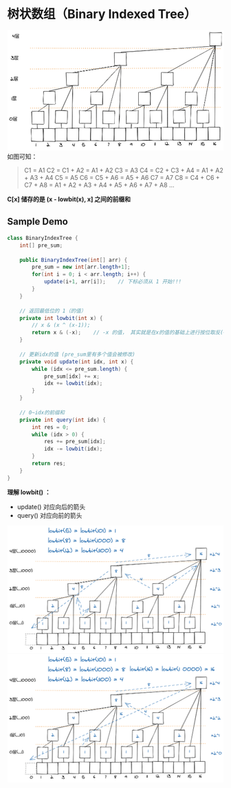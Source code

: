 # 树状数组（Binary Indexed Tree）
![](pic/Binary_Indexed_Tree01.png)
如图可知：
>C1 = A1
C2 = C1 + A2 = A1 + A2
C3 = A3
C4 = C2 + C3 + A4 = A1 + A2 + A3 + A4
C5 = A5
C6 = C5 + A6 = A5 + A6
C7 = A7
C8 = C4 + C6 + C7 + A8 = A1 + A2 + A3 + A4 + A5 + A6 + A7 + A8
...

**C[x] 储存的是 (x - lowbit(x), x] 之间的前缀和**

## Sample Demo
```java
class BinaryIndexTree {
    int[] pre_sum;

    public BinaryIndexTree(int[] arr) {
        pre_sum = new int[arr.length+1];
        for(int i = 0; i < arr.length; i++) {
            update(i+1, arr[i]);	// 下标必须从 1 开始!!!         
        }
    }

    // 返回最低位的 1（的值）
    private int lowbit(int x) {
        // x & (x ^ (x-1));
    	return x & (-x);	// -x 的值， 其实就是在x的值的基础上进行按位取反(~x)之后在增加1所得
    }

    // 更新idx的值 (pre_sum里有多个值会被修改)
    private void update(int idx, int x) {
        while (idx <= pre_sum.length) {
            pre_sum[idx] += x;
            idx += lowbit(idx);
        }
    }

    // 0~idx的前缀和
    private int query(int idx) {
        int res = 0;
        while (idx > 0) {
            res += pre_sum[idx];
            idx -= lowbit(idx);
        }
        return res;
    }
}
```

**理解 lowbit() ：**
- update() 对应向后的箭头
- query() 对应向前的箭头

![](pic/Binary_Indexed_Tree02.png)
![](pic/Binary_Indexed_Tree03.png)